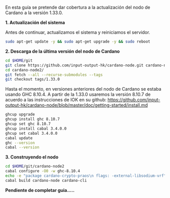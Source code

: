 En esta guía se pretende dar cobertura a la actualización del nodo de Cardano a la versión 1.33.0.

**1. Actualización del sistema**  
  
Antes de continuar, actualizamos el sistema y reiniciamos el servidor.  
```bash
sudo apt-get update -y && sudo apt-get upgrade -y && sudo reboot
```  
**2. Descarga de la última versión del nodo de Cardano**  
```bash
cd $HOME/git
git clone https://github.com/input-output-hk/cardano-node.git cardano-node2
cd cardano-node2/
git fetch --all --recurse-submodules --tags
git checkout tags/1.33.0
```  
Hasta el momento, en versiones anteriores del nodo de Cardano se estaba usando GHC 8.10.4. A partir de la 1.33.0 
usaremos la versión 8.10.7 de acuerdo a las instrucciones de IOK en su github: https://github.com/input-output-hk/cardano-node/blob/master/doc/getting-started/install.md  
```bash
ghcup upgrade
ghcup install ghc 8.10.7
ghcup set ghc 8.10.7
ghcup install cabal 3.4.0.0
ghcup set cabal 3.4.0.0
cabal update
ghc --version
cabal --version
```  
**3. Construyendo el nodo**  
```bash
cd $HOME/git/cardano-node2
cabal configure -O0 -w ghc-8.10.4
echo -e "package cardano-crypto-praos\n flags: -external-libsodium-vrf" > cabal.project.local
cabal build cardano-node cardano-cli
```  

**Pendiente de completar guia.....**
